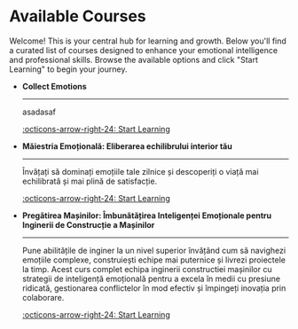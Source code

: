 # Available Courses

Welcome! This is your central hub for learning and growth. Below you'll find a curated list of courses designed to enhance your emotional intelligence and professional skills. Browse the available options and click "Start Learning" to begin your journey.

<div class="grid cards" markdown>

-   __Collect Emotions__

    ---

    asadasaf

    [:octicons-arrow-right-24: Start Learning](collect-emotions/index.md)

-   __Măiestria Emoțională: Eliberarea echilibrului interior tău__

    ---

    Învățați să dominați emoțiile tale zilnice și descoperiți o viață mai echilibrată și mai plină de satisfacție.

    [:octicons-arrow-right-24: Start Learning](emotional-mastery-unleashing-your-inner-balance/index.md)

-   __Pregătirea Mașinilor: Îmbunătățirea Inteligenței Emoționale pentru Inginerii de Construcție a Mașinilor__

    ---

    Pune abilitățile de inginer la un nivel superior învățând cum să navighezi emoțiile complexe, construiești echipe mai puternice și livrezi proiectele la timp. Acest curs complet echipa inginerii constructiei mașinilor cu strategii de inteligență emoțională pentru a excela în medii cu presiune ridicată, gestionarea conflictelor în mod efectiv și împingeți inovația prin colaborare.

    [:octicons-arrow-right-24: Start Learning](tuning-the-machines-mastering-emotional-intelligence-for-machinery-construction-engineers/index.md)

</div>
